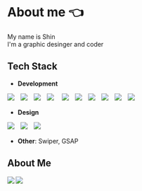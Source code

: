 # About me 👈
My name is Shin<br>
I'm a graphic desinger and coder

## Tech Stack
- **Development**<br>

![](https://skillicons.dev/icons?i=html)　![](https://skillicons.dev/icons?i=css)　![](https://skillicons.dev/icons?i=js)　![](https://skillicons.dev/icons?i=php)　
![](https://skillicons.dev/icons?i=threejs)　![](https://skillicons.dev/icons?i=sass)　![](https://skillicons.dev/icons?i=tailwind)　![](https://skillicons.dev/icons?i=wordpress)　![](https://skillicons.dev/icons?i=nextjs)　![](https://skillicons.dev/icons?i=astro)

- **Design**<br>

![](https://skillicons.dev/icons?i=figma)　![](https://skillicons.dev/icons?i=ps)　![](https://skillicons.dev/icons?i=ai)

- **Other**: Swiper, GSAP

## About Me
<a href="https://github.com/anuraghazra/github-readme-stats">
  <img align="left" src="https://github-readme-stats.vercel.app/api?username=shin-coder&count_private=true&theme=github_dark" />
</a>
<a href="https://github.com/anuraghazra/github-readme-stats">
  <img align="left" src="https://github-readme-stats.vercel.app/api/top-langs/?username=shin-coder&layout=compact&theme=github_dark" />
</a>




<!--
**shin-coder/shin-coder** is a ✨ _special_ ✨ repository because its `README.md` (this file) appears on your GitHub profile.

Here are some ideas to get you started:

- 🔭 I’m currently working on ...
- 🌱 I’m currently learning ...
- 👯 I’m looking to collaborate on ...
- 🤔 I’m looking for help with ...
- 💬 Ask me about ...
- 📫 How to reach me: ...
- 😄 Pronouns: ...
- ⚡ Fun fact: ...
-->
